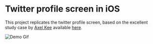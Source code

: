 # Twitter profile screen in iOS
This project replicates the twitter profile screen, based on the excellent study case by [Axel Kee](https://fluffy.es/about/) available [here](https://gum.co/twitterui).

![Demo Gif](demo.gif)
